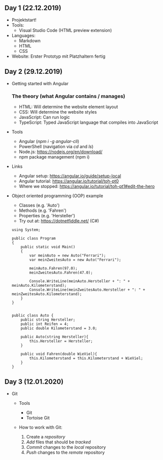 ## Day 1 (22.12.2019)
- Projektstart!
- Tools:
    - Visual Studio Code (HTML preview extension)
- Languages: 
    - Markdown
    - HTML
    - CSS
- Website: Erster Prototyp mit Platzhaltern fertig


## Day 2 (29.12.2019)
- Getting started with Angular
    ### The theory (what Angular contains / manages)
    - HTML: Will determine the website element layout
    - CSS: Will determine the website styles
    - JavaScript: Can run logic
    - TypeScript: Typed JavaScript language that compiles into JavaScript

- Tools
    - Angular (*npm i -g angular-cli*)
    - PowerShell (navigation via *cd* and *ls*)
    - Node.js: https://nodejs.org/en/download/
    - npm package management (npm i)

- Links
    - Angular setup: https://angular.io/guide/setup-local
    - Angular tutorial: https://angular.io/tutorial/toh-pt0
    - Where we stopped: https://angular.io/tutorial/toh-pt1#edit-the-hero

- Object oriented programming (OOP) example
    - Classes (e.g. 'Auto')
    - Methods (e.g. 'Fahren')
    - Properties (e.g. 'Hersteller')
    - Try out at: https://dotnetfiddle.net/ (C#)

    ```
    using System;
                        
    public class Program
    {
        public static void Main()
        {
            var meinAuto = new Auto("Ferrari");
            var meinZweitesAuto = new Auto("Ferrari");
            
            meinAuto.Fahren(97.0);
            meinZweitesAuto.Fahren(47.0);
            
            Console.WriteLine(meinAuto.Hersteller + ": " + meinAuto.Kilometerstand);
            Console.WriteLine(meinZweitesAuto.Hersteller + ": " + meinZweitesAuto.Kilometerstand);
        }
    }


    public class Auto {
        public string Hersteller;
        public int Reifen = 4;
        public double Kilometerstand = 3.0;
        
        public Auto(string Hersteller){
            this.Hersteller = Hersteller;
        } 
        
        public void Fahren(double WieViel){
            this.Kilometerstand = this.Kilometerstand + WieViel;
        }
    }
    ```

## Day 3 (12.01.2020)
- Git
    - Tools
        - Git
        - Tortoise Git
    
    - How to work with Git:
        1. Create a *repository*
        2. *Add* files that should be *tracked*
        3. *Commit* changes to the *local* repository
        4. *Push* changes to the *remote* repository 


    